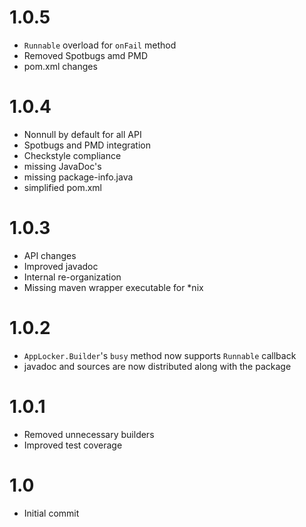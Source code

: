 # 1.0.5
- `Runnable` overload for `onFail` method
- Removed Spotbugs amd PMD
- pom.xml changes

# 1.0.4
- Nonnull by default for all API
- Spotbugs and PMD integration
- Checkstyle compliance
- missing JavaDoc's
- missing package-info.java
- simplified pom.xml

# 1.0.3
- API changes
- Improved javadoc
- Internal re-organization
- Missing maven wrapper executable for *nix

# 1.0.2
- `AppLocker.Builder`'s `busy` method now supports `Runnable` callback
- javadoc and sources are now distributed along with the package 

# 1.0.1
- Removed unnecessary builders
- Improved test coverage

# 1.0
- Initial commit

